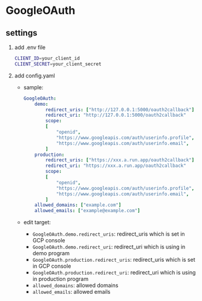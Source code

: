 # GoogleOAuth

## settings

1.  add .env file

    ```sh
    CLIENT_ID=your_client_id
    CLIENT_SECRET=your_client_secret
    ```

2.  add config.yaml

    - sample:

      ```yaml
      GoogleOAuth:
          demo:
              redirect_uris: ["http://127.0.0.1:5000/oauth2callback"]
              redirect_uri: "http://127.0.0.1:5000/oauth2callback"
              scope:
              [
                  "openid",
                  "https://www.googleapis.com/auth/userinfo.profile",
                  "https://www.googleapis.com/auth/userinfo.email",
              ]
          production:
              redirect_uris: ["https://xxx.a.run.app/oauth2callback"]
              redirect_uri: "https://xxx.a.run.app/oauth2callback"
              scope:
              [
                  "openid",
                  "https://www.googleapis.com/auth/userinfo.profile",
                  "https://www.googleapis.com/auth/userinfo.email",
              ]
          allowed_domains: ["example.com"]
          allowed_emails: ["example@example.com"]
      ```

    - edit target:
      - `GoogleOAuth.demo.redirect_uris`: redirect_uris which is set in GCP console
      - `GoogleOAuth.demo.redirect_uri`: redirect_uri which is using in demo program
      - `GoogleOAuth.production.redirect_uris`: redirect_uris which is set in GCP console
      - `GoogleOAuth.production.redirect_uri`: redirect_uri which is using in production program
      - `allowed_domains`: allowed domains
      - `allowed_emails`: allowed emails
